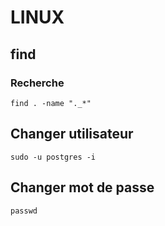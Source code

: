 LINUX
==

find
--

### Recherche #

    find . -name "._*"


Changer utilisateur
--

    sudo -u postgres -i

Changer mot de passe
--

    passwd
